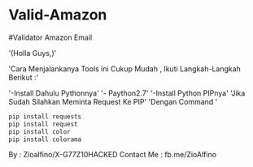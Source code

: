 # Valid-Amazon
#Validator Amazon Email
 
'(Holla Guys,)'

'Cara Menjalankanya Tools ini Cukup Mudah , Ikuti Langkah-Langkah Berikut :'

'-Install Dahulu Pythonnya'
'- Paython2.7'
'-Install Python PIPnya'
'Jika Sudah Silahkan Meminta Request Ke PIP'
'Dengan Command '

```bash
pip install requests
pip install request
pip install color
pip install colorama
```

By : Zioalfino/X-G77Z10HACKED
Contact Me : fb.me/ZioAlfino
